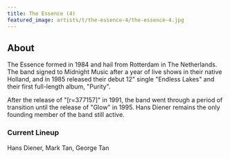 ```yaml
---
title: The Essence (4)
featured_image: artists/t/the-essence-4/the-essence-4.jpg
---
```

## About

The Essence formed in 1984 and hail from Rotterdam in The Netherlands.  The band signed to Midnight Music after a year of live shows in their native Holland, and in 1985 released their debut 12" single "Endless Lakes" and their first full-length album, "Purity".

After the release of "[r=377157]" in 1991, the band went through a period of transition until the release of "Glow" in 1995.  Hans Diener remains the only founding member of the band still active.


### Current Lineup

Hans Diener, Mark Tan, George Tan

